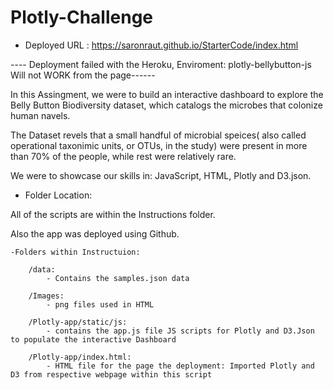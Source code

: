 # Plotly-Challenge


 * Deployed URL : 
 https://saronraut.github.io/StarterCode/index.html
 
 ---- Deployment failed with the Heroku, Enviroment: plotly-bellybutton-js Will not WORK from the page------


 In this Assingment, we were to build an interactive dashboard to explore the Belly Button Biodiversity dataset, which catalogs the microbes that colonize human navels.

 The Dataset revels that a small handful of microbial speices( also called operational taxonimic units, or OTUs, in the study) were present in more than 70% of the people, while rest were relatively rare.

 
 We were to showcase our skills in: JavaScript, HTML, Plotly and D3.json.

* Folder Location:

All of the scripts are within the Instructions folder. 

Also the app was deployed using Github.


    -Folders within Instructuion: 

        /data:
            - Contains the samples.json data

        /Images: 
            - png files used in HTML

        /Plotly-app/static/js:
            - contains the app.js file JS scripts for Plotly and D3.Json to populate the interactive Dashboard

        /Plotly-app/index.html:
            - HTML file for the page the deployment: Imported Plotly and D3 from respective webpage within this script
        

